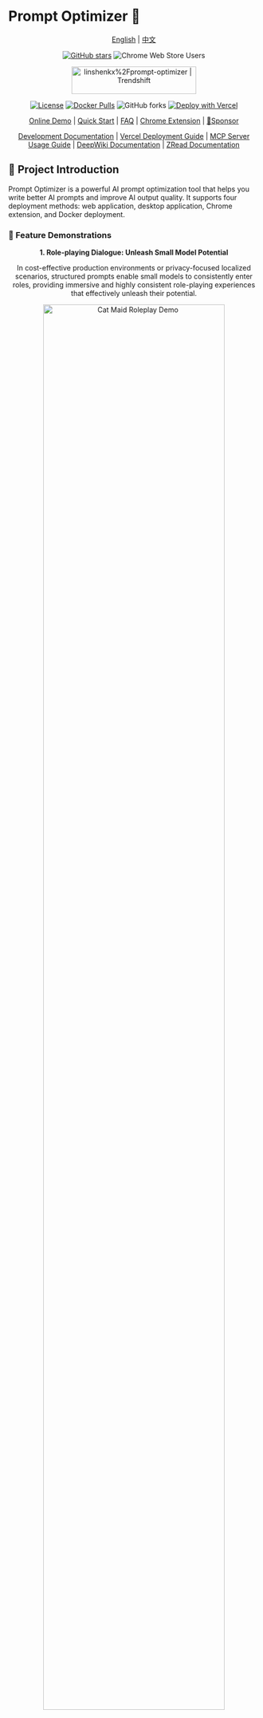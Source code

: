 # Prompt Optimizer 🚀

<div align="center">

[English](README_EN.md) | [中文](README.md)

[![GitHub stars](https://img.shields.io/github/stars/linshenkx/prompt-optimizer)](https://github.com/linshenkx/prompt-optimizer/stargazers)
![Chrome Web Store Users](https://img.shields.io/chrome-web-store/users/cakkkhboolfnadechdlgdcnjammejlna?style=flat&label=Chrome%20Users&link=https%3A%2F%2Fchromewebstore.google.com%2Fdetail%2F%25E6%258F%2590%25E7%25A4%25BA%25E8%25AF%258D%25E4%25BC%2598%25E5%258C%2596%25E5%2599%25A8%2Fcakkkhboolfnadechdlgdcnjammejlna)

<a href="https://trendshift.io/repositories/13813" target="_blank"><img src="https://trendshift.io/api/badge/repositories/13813" alt="linshenkx%2Fprompt-optimizer | Trendshift" style="width: 250px; height: 55px;" width="250" height="55"/></a>

[![License](https://img.shields.io/badge/license-MIT-blue.svg)](LICENSE)
[![Docker Pulls](https://img.shields.io/docker/pulls/linshen/prompt-optimizer)](https://hub.docker.com/r/linshen/prompt-optimizer)
![GitHub forks](https://img.shields.io/github/forks/linshenkx/prompt-optimizer?style=flat)
[![Deploy with Vercel](https://img.shields.io/badge/Vercel-indigo?style=flat&logo=vercel)](https://vercel.com/new/clone?repository-url=https%3A%2F%2Fgithub.com%2Flinshenkx%2Fprompt-optimizer)

[Online Demo](https://prompt.always200.com) | [Quick Start](#quick-start) | [FAQ](#faq) | [Chrome Extension](https://chromewebstore.google.com/detail/prompt-optimizer/cakkkhboolfnadechdlgdcnjammejlna) | [💖Sponsor](images/other/sponsor_wx.jpg)

[Development Documentation](dev.md) | [Vercel Deployment Guide](docs/user/deployment/vercel.md) | [MCP Server Usage Guide](docs/user/mcp-server.md) | [DeepWiki Documentation](https://deepwiki.com/linshenkx/prompt-optimizer) | [ZRead Documentation](https://zread.ai/linshenkx/prompt-optimizer)

</div>

## 📖 Project Introduction

Prompt Optimizer is a powerful AI prompt optimization tool that helps you write better AI prompts and improve AI output quality. It supports four deployment methods: web application, desktop application, Chrome extension, and Docker deployment.

### 🎥 Feature Demonstrations

<div align="center">
  <p><b>1. Role-playing Dialogue: Unleash Small Model Potential</b></p>
  <p>In cost-effective production environments or privacy-focused localized scenarios, structured prompts enable small models to consistently enter roles, providing immersive and highly consistent role-playing experiences that effectively unleash their potential.</p>
  <img src="images/demo/cat-maid-roleplay.png" alt="Cat Maid Roleplay Demo" width="85%">
  <br>
  <p><b>2. Knowledge Graph Extraction: Ensuring Production Stability</b></p>
  <p>In production environments requiring programmatic processing, high-quality prompts can significantly reduce the intelligence requirements for models, allowing more economical small models to reliably output specified formats. This tool aims to help developers achieve this quickly, accelerating development, ensuring stability, and reducing costs while increasing efficiency.</p>
  <img src="images/demo/knowledge-graph-extractor.png" alt="Knowledge Graph Extraction Demo" width="85%">
  <br>
  <p><b>3. Poetry Writing: Assisting Creative Exploration and Customized Requirements</b></p>
  <p>When facing a powerful AI, our goal is not just to get a "good" answer, but a unique answer that we want. This tool helps users refine a vague inspiration (like "write a poem") into specific requirements (about themes, imagery, emotions), assisting you in exploring, discovering, and precisely expressing your creativity, co-creating unique works with AI.</p>
  <img src="images/demo/poetry-writing.png" alt="Poetry Writing Demo" width="85%">
</div>

## ✨ Core Features

- 🎯 **Smart Optimization**: One-click prompt optimization with multi-round iterative improvements to enhance AI response accuracy
- 📝 **Dual-Mode Optimization**: Supports both system prompt optimization and user prompt optimization for different use cases
- 🔄 **Comparative Testing**: Real-time comparison between original and optimized prompts to visually demonstrate optimization effects
- 🤖 **Multi-Model Integration**: Supports mainstream AI models including OpenAI, Gemini, DeepSeek, Zhipu AI, SiliconFlow, and more
- 🔒 **Secure Architecture**: Pure client-side processing with direct interaction between data and AI service providers, no intermediate servers
- 📱 **Multi-Platform Support**: Provides four deployment methods: web application, desktop application, Chrome extension, and Docker deployment
- 🔐 **Access Control**: Password protection functionality to ensure deployment security
- 🧩 **MCP Protocol Support**: Supports Model Context Protocol (MCP) for integration with MCP-compatible applications like Claude Desktop

## 🚀 Advanced Features Preview (Beta)

> **Preview Environment**: [https://prompt-dev.always200.com](https://prompt-dev.always200.com) | Welcome to experience new features and provide feedback

- 📊 **Context Variable Management**: Custom variables, multi-turn conversation testing, variable replacement preview
- 🛠️ **Tool Calling Support**: Function Calling integration, supports OpenAI and Gemini tool calls
- 🎯 **Advanced Testing Mode**: More flexible prompt testing and debugging capabilities

*Note: Advanced features are under development and will be officially integrated in future versions*

## Quick Start

### 1. Use Online Version (Recommended)

Direct access: [https://prompt.always200.com](https://prompt.always200.com)

This project is a pure frontend application. All data is stored locally in the browser and never uploaded to any server, so using the online version is also secure and reliable.

### 2. Vercel Deployment
Method 1: One-click deployment to your own Vercel (convenient, but cannot automatically update later):
   [![Deploy to Vercel](https://vercel.com/button)](https://vercel.com/new/clone?repository-url=https%3A%2F%2Fgithub.com%2Flinshenkx%2Fprompt-optimizer)

Method 2: Fork the project and import to Vercel (recommended, but requires manual setup following deployment documentation):
   - First fork the project to your GitHub
   - Then import the project in Vercel
   - Can track upstream project updates for easier synchronization of latest features and fixes
- Configure environment variables:
  - `ACCESS_PASSWORD`: Set access password to enable access restrictions
  - `VITE_OPENAI_API_KEY`, etc.: Configure API keys for various AI service providers

For more detailed deployment steps and precautions, please see:
- [Vercel Deployment Guide](docs/user/deployment/vercel.md)

### 3. Download Desktop Application
Download the latest version from [GitHub Releases](https://github.com/linshenkx/prompt-optimizer/releases). We provide both **installer** and **archive** formats for all platforms.

- **Installer (Recommended)**: Such as `*.exe`, `*.dmg`, `*.AppImage`, etc. **Strongly recommended because it supports automatic updates**.
- **Archive**: Such as `*.zip`. Extract and use, but cannot auto-update.

**Desktop Application Core Advantages**:
- ✅ **No CORS restrictions**: As a native desktop application, it completely eliminates browser CORS issues. This means you can directly connect to any AI service provider's API, including locally deployed Ollama or commercial APIs with strict security policies, for the most complete and stable functionality.
- ✅ **Automatic updates**: Versions installed via installer (such as `.exe`, `.dmg`) can automatically check for and update to the latest version.
- ✅ **Standalone operation**: No browser dependency, providing faster response and better performance.

### 4. Install Chrome Extension
1. Install from Chrome Web Store (may not be the latest due to approval delays): [Chrome Web Store Link](https://chromewebstore.google.com/detail/prompt-optimizer/cakkkhboolfnadechdlgdcnjammejlna)
2. Click the icon to open the prompt optimizer

### 5. Docker Deployment
<details>
<summary>Click to view Docker deployment commands</summary>

```bash
# Run container (default configuration)
docker run -d -p 8081:80 --restart unless-stopped --name prompt-optimizer linshen/prompt-optimizer

# Run container (configure API keys and access password)
docker run -d -p 8081:80 \
  -e VITE_OPENAI_API_KEY=your_key \
  -e ACCESS_USERNAME=your_username \  # Optional, defaults to "admin"
  -e ACCESS_PASSWORD=your_password \  # Set access password
  --restart unless-stopped \
  --name prompt-optimizer \
  linshen/prompt-optimizer
```
</details>

> **China Mirror**: If Docker Hub access is slow, you can replace `linshen/prompt-optimizer` in the commands above with `registry.cn-guangzhou.aliyuncs.com/prompt-optimizer/prompt-optimizer`

### 6. Docker Compose Deployment
<details>
<summary>Click to view Docker Compose deployment steps</summary>

```bash
# 1. Clone repository
git clone https://github.com/linshenkx/prompt-optimizer.git
cd prompt-optimizer

# 2. Optional: Create .env file to configure API keys and access authentication
cp env.local.example .env
# Edit .env file, fill in actual API keys and configuration

# 3. Start services
docker compose up -d

# 4. View logs
docker compose logs -f

# 5. Access services
Web Interface: http://localhost:8081
MCP Server: http://localhost:8081/mcp
```
</details>

You can also directly edit the docker-compose.yml file for custom configuration:
<details>
<summary>Click to view docker-compose.yml example</summary>

```yaml
services:
  prompt-optimizer:
    # 使用Docker Hub镜像
    image: linshen/prompt-optimizer:latest
    # 或使用阿里云镜像（国内用户推荐）
    # image: registry.cn-guangzhou.aliyuncs.com/prompt-optimizer/prompt-optimizer:latest
    container_name: prompt-optimizer
    restart: unless-stopped
    ports:
      - "8081:80"  # Web应用端口（包含MCP服务器，通过/mcp路径访问）
    environment:
      # API密钥配置
      - VITE_OPENAI_API_KEY=your_openai_key
      - VITE_GEMINI_API_KEY=your_gemini_key
      # 访问控制（可选）
      - ACCESS_USERNAME=admin
      - ACCESS_PASSWORD=your_password
```
</details>

### 7. MCP Server Usage Guide
<details>
<summary>Click to view MCP Server usage guide</summary>

Prompt Optimizer now supports the Model Context Protocol (MCP), which can be integrated with MCP-compatible AI applications like Claude Desktop.

When running through Docker, the MCP Server automatically starts and can be accessed via `http://ip:port/mcp`.

#### Environment Variable Configuration

The MCP Server requires API key configuration to function properly. Main MCP-specific configurations:

```bash
# MCP Server configuration
MCP_DEFAULT_MODEL_PROVIDER=openai  # Options: openai, gemini, deepseek, siliconflow, zhipu, custom
MCP_LOG_LEVEL=info                 # Log level
```

#### Using MCP in Docker Environment

In a Docker environment, the MCP Server runs alongside the web application. You can access the MCP service through the same port as the web application, using the path `/mcp`.

For example, if you map the container's 80 port to the host's 8081 port:
```bash
docker run -d -p 8081:80 \
  -e VITE_OPENAI_API_KEY=your-openai-key \
  -e MCP_DEFAULT_MODEL_PROVIDER=openai \
  --name prompt-optimizer \
  linshen/prompt-optimizer
```

Then the MCP Server will be accessible via `http://localhost:8081/mcp`.

#### Claude Desktop Integration Example

To use Prompt Optimizer in Claude Desktop, you need to add service configuration to Claude Desktop's configuration file.

1. Find Claude Desktop's configuration directory:
   - Windows: `%APPDATA%\Claude\services`
   - macOS: `~/Library/Application Support/Claude/services`
   - Linux: `~/.config/Claude/services`

2. Edit or create the `services.json` file and add the following content:

```json
{
  "services": [
    {
      "name": "Prompt Optimizer",
      "url": "http://localhost:8081/mcp"
    }
  ]
}
```

Make sure to replace `localhost:8081` with the actual address and port where you deployed Prompt Optimizer.

#### Available Tools

- **optimize-user-prompt**: Optimize user prompts to improve LLM performance
- **optimize-system-prompt**: Optimize system prompts to improve LLM performance
- **iterate-prompt**: Perform targeted iterative optimization on mature/refined prompts

For more detailed information, please see [MCP Server User Guide](docs/user/mcp-server.md).
</details>

### 8. Multi-Agent Docker Compose Deployment
<details>
<summary>Click to view Multi-Agent Docker Compose deployment steps</summary>

For advanced users who want to run a multi-agent system, a separate Docker Compose file is provided. This setup includes an agent orchestrator, two agent runners (a task agent and a tool agent), and a monitoring service.

**Prerequisites:**

1.  **Create a `.env.multi-agent` file:**
    Copy the example file and fill in your details:
    ```bash
    cp env.multi-agent.example .env.multi-agent
    ```
    **Important:** You must fill in the required API keys and other secrets in this file for the services to work correctly.

2.  **Create `agents` and `tools` directories:**
    These directories are mounted as volumes for the agent services.
    ```bash
    mkdir -p agents tools
    ```

**Running the services:**

```bash
docker compose -f docker-compose.multi-agent.yml up --build -d
```

**Services:**

*   `agent-orchestrator`: Manages and coordinates the other agents.
*   `agent-runner-task`: An agent dedicated to performing specific tasks.
*   `agent-runner-tool`: An agent specialized in using tools.
*   `monitor`: A Prometheus node exporter for monitoring.

</details>

## ⚙️ API Key Configuration

<details>
<summary>Click to view API key configuration methods</summary>

### Method 1: Configure via Interface (Recommended)
1. Click the "⚙️ Settings" button in the top right corner of the interface
2. Select the "Model Management" tab
3. Click on the model you want to configure (such as OpenAI, Gemini, DeepSeek, etc.)
4. Enter the corresponding API key in the configuration popup
5. Click "Save"

Supported models: OpenAI, Gemini, DeepSeek, Zhipu AI, SiliconFlow, Custom API (OpenAI-compatible interface)

In addition to API keys, you can also configure advanced LLM parameters for each model individually in the model configuration interface. These parameters are configured through a field called `llmParams`, which allows you to specify any parameters supported by the LLM SDK in key-value pairs for more precise control over model behavior.

**Advanced LLM Parameter Configuration Examples:**
- **OpenAI/Compatible API**: `{"temperature": 0.7, "max_tokens": 4096, "timeout": 60000}`
- **Gemini**: `{"temperature": 0.8, "maxOutputTokens": 2048, "topP": 0.95}`
- **DeepSeek**: `{"temperature": 0.5, "top_p": 0.9, "frequency_penalty": 0.1}`

For more detailed explanations and configuration guides for `llmParams`, please refer to [LLM Parameters Configuration Guide](docs/developer/llm-params-guide.md).

### Method 2: Configure via Environment Variables
Configure environment variables with `-e` parameter during Docker deployment:

```bash
-e VITE_OPENAI_API_KEY=your_key
-e VITE_GEMINI_API_KEY=your_key
-e VITE_DEEPSEEK_API_KEY=your_key
-e VITE_ZHIPU_API_KEY=your_key
-e VITE_SILICONFLOW_API_KEY=your_key

# Multi-custom model configuration (supports unlimited quantity)
-e VITE_CUSTOM_API_KEY_ollama=dummy_key
-e VITE_CUSTOM_API_BASE_URL_ollama=http://localhost:11434/v1
-e VITE_CUSTOM_API_MODEL_ollama=qwen2.5:7b
```

> 📖 **Detailed Configuration Guide**: See [Multi-Custom Models Configuration Document](./docs/user/multi-custom-models.md) for complete configuration methods and advanced usage

</details>

## Local Development
Detailed documentation can be found in [Development Documentation](dev.md)

<details>
<summary>Click to view local development commands</summary>

```bash
# 1. Clone project
git clone https://github.com/linshenkx/prompt-optimizer.git
cd prompt-optimizer

# 2. Install dependencies
pnpm install

# 3. Start development server
pnpm dev               # Main development command: build core/ui and run web application
pnpm dev:web          # Run web application only
pnpm dev:fresh        # Complete reset and restart development environment
```
</details>

## 🗺️ Development Roadmap

- [x] Basic functionality development
- [x] Web application release
- [x] Chrome extension release
- [x] Internationalization support
- [x] Support for system prompt optimization and user prompt optimization
- [x] Desktop application release
- [x] MCP service release
- [x] Advanced mode: variable management, context testing, tool calling
- [ ] Support for image input and multimodal processing
- [ ] Support for workspace/project management
- [ ] Support for prompt collection and template management

Detailed project status can be viewed in [Project Status Document](docs/project-status.md)

## 📖 Related Documentation

- [Documentation Index](docs/README.md) - Index of all documentation
- [Technical Development Guide](docs/developer/technical-development-guide.md) - Tech stack and development standards
- [LLM Parameters Configuration Guide](docs/developer/llm-params-guide.md) - Detailed advanced LLM parameter configuration
- [Project Structure](docs/developer/project-structure.md) - Detailed project structure explanation
- [Project Status](docs/project/project-status.md) - Current progress and plans
- [Product Requirements](docs/project/prd.md) - Product requirements document
- [Vercel Deployment Guide](docs/user/deployment/vercel.md) - Detailed Vercel deployment instructions


## Star History

<a href="https://star-history.com/#linshenkx/prompt-optimizer&Date">
 <picture>
   <source media="(prefers-color-scheme: dark)" srcset="https://api.star-history.com/svg?repos=linshenkx/prompt-optimizer&type=Date&theme=dark" />
   <source media="(prefers-color-scheme: light)" srcset="https://api.star-history.com/svg?repos=linshenkx/prompt-optimizer&type=Date" />
   <img alt="Star History Chart" src="https://api.star-history.com/svg?repos=linshenkx/prompt-optimizer&type=Date" />
 </picture>
</a>

## FAQ

<details>
<summary>Click to view frequently asked questions</summary>

### API Connection Issues

#### Q1: Why can't I connect to model services even after configuring API keys?
**A**: Most connection failures are caused by **cross-origin issues (CORS)**. Since this project is a pure frontend application, browsers block direct access to APIs from different origins for security reasons. Model services that haven't properly configured CORS policies will reject requests from browsers.

#### Q2: How to solve local Ollama connection issues?
**A**: Ollama fully supports OpenAI standard interface, just configure the correct CORS policy:
1. Set environment variable `OLLAMA_ORIGINS=*` to allow requests from any origin
2. If issues persist, set `OLLAMA_HOST=0.0.0.0:11434` to listen on any IP address

#### Q3: How to solve CORS issues with commercial APIs (like Nvidia DS API, ByteDance Volcano API)?
**A**: These platforms usually have strict CORS restrictions. The following solutions are recommended:

1. **Use Vercel Proxy** (Convenient solution)
   - Use the online version: [prompt.always200.com](https://prompt.always200.com)
   - Or deploy to Vercel platform yourself
   - Check "Use Vercel Proxy" option in model settings
   - Request flow: Browser → Vercel → Model service provider
   - For detailed steps, refer to [Vercel Deployment Guide](docs/user/deployment/vercel.md)

2. **Use self-deployed API relay service** (Reliable solution)
   - Deploy open-source API aggregation/proxy tools like OneAPI
   - Configure as custom API endpoint in settings
   - Request flow: Browser → Relay service → Model service provider

#### Q4: What are the disadvantages or risks of using Vercel proxy?
**A**: Using Vercel proxy may trigger risk control mechanisms of some model service providers. Some vendors may identify requests from Vercel as proxy behavior and restrict or deny service. If this happens, it's recommended to use a self-deployed relay service.

#### Q5: I've correctly configured CORS policy for local models (like Ollama), why can't I still connect using the online version?
**A**: This is caused by the browser's **Mixed Content security policy**. For security reasons, browsers block secure HTTPS pages (like the online version) from sending requests to insecure HTTP addresses (like your local Ollama service).

**Solutions**:
To bypass this restriction, you need to have the application and API under the same protocol (for example, both HTTP). The following methods are recommended:
1. **Use Desktop Version**: Desktop applications don't have browser restrictions, making them the most stable and reliable way to connect to local models.
2. **Docker deployment**: Docker deployment also uses HTTP
3. **Use Chrome Extension**: Extensions can sometimes bypass some security restrictions.

</details>


## 🤝 Contributing

<details>
<summary>Click to view contribution guidelines</summary>

1. Fork this repository
2. Create a feature branch (`git checkout -b feature/AmazingFeature`)
3. Commit your changes (`git commit -m 'Add some feature'`)
4. Push to the branch (`git push origin feature/AmazingFeature`)
5. Submit a Pull Request

Tip: When developing with cursor tools, it's recommended to:
1. Use "code_review" rules for code review before committing
2. Check according to the review report format:
   - Overall consistency of changes
   - Code quality and implementation approach
   - Test coverage
   - Documentation completeness
3. Optimize based on review results before submitting

</details>

## 👏 Contributors

Thank you to all developers who have contributed to this project!

<a href="https://github.com/linshenkx/prompt-optimizer/graphs/contributors">
 <img src="https://contrib.rocks/image?repo=linshenkx/prompt-optimizer" alt="Contributors" />
</a>

## 📄 Open Source License

This project is open source under the [MIT](LICENSE) license.

---

If this project helps you, please consider giving it a Star ⭐️

## 👥 Contact Us

- Submit Issue
- Create Pull Request
- Join discussion group